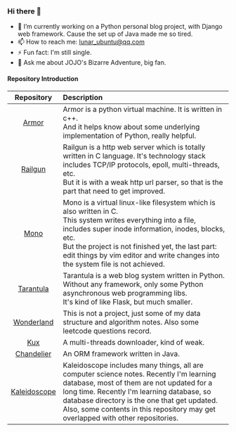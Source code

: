 ### Hi there 👋

<!--
**xiaoqixian/xiaoqixian** is a ✨ _special_ ✨ repository because its `README.md` (this file) appears on your GitHub profile.

Here are some ideas to get you started:

- 🔭 I’m currently working on ...
- 🌱 I’m currently learning ...
- 👯 I’m looking to collaborate on ...
- 🤔 I’m looking for help with ...
- 💬 Ask me about ...
- 📫 How to reach me: ...
- 😄 Pronouns: ...
- ⚡ Fun fact: ...
-->
- 🔭 I’m currently working on a Python personal blog project, with Django web framework. Cause the set up of Java made me so tired.
- 📫 How to reach me: lunar_ubuntu@qq.com
- ⚡ Fun fact: I'm still single.
- 💬 Ask me about JOJO's Bizarre Adventure, big fan.

#### Repository Introduction

|                          Repository                          | Description                                                  |
| :----------------------------------------------------------: | :----------------------------------------------------------- |
|       [Armor](https://github.com/xiaoqixian/Armor.git)       | Armor is a python virtual machine. It is written in c++.<br>And it helps know about some underlying implementation of Python, really helpful. |
|     [Railgun](https://github.com/xiaoqixian/Railgun.git)     | Railgun is a http web server which is totally written in C language. It's technology stack includes TCP/IP protocols, epoll, multi-threads, etc.<br>But it is with a weak http url parser, so that is the part that need to get improved. |
|        [Mono](https://github.com/xiaoqixian/Mono.git)        | Mono is a virtual linux-like filesystem which is also written in C.<br>This system writes everything into a file, includes super inode information, inodes, blocks, etc. <br>But the project is not finished yet, the last part: edit things by vim editor and write changes into the system file is not achieved. |
|   [Tarantula](https://github.com/xiaoqixian/Tarantula.git)   | Tarantula is a web blog system written in Python. Without any framework, only some Python asynchronous web programming libs.<br>It's kind of like Flask, but much smaller. |
|  [Wonderland](https://github.com/xiaoqixian/Wonderland.git)  | This is not a project, just some of my data structure and algorithm notes. Also some leetcode questions record. |
|         [Kux](https://github.com/xiaoqixian/Kux.git)         | A multi-threads downloader, kind of weak.                    |
|  [Chandelier](https://github.com/xiaoqixian/Chandelier.git)  | An ORM framework written in Java.                            |
| [Kaleidoscope](https://github.com/xiaoqixian/Kaleidoscope.git) | Kaleidoscope includes many things, all are computer science notes. Recently I'm learning database, most of them are not updated for a long time. Recently I'm learning database, so database directory is the one that get updated. Also, some contents in this repository may get overlapped with other repositories. |

